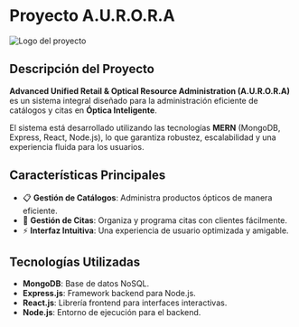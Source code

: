# Proyecto A.U.R.O.R.A

![Logo del proyecto](https://scontent.fsal5-1.fna.fbcdn.net/v/t39.30808-6/356097816_771106221477273_3468317617615083994_n.png?stp=dst-png_s960x960&_nc_cat=104&ccb=1-7&_nc_sid=cc71e4&_nc_ohc=Pq94CcKRCeUQ7kNvwFP84Ao&_nc_oc=AdnKC37WRNRvmP6T7K2ElDO10-mKGKdZmhkAhby2w4vO5VAfDvmhVYmhD8vfuWwNFUY&_nc_zt=23&_nc_ht=scontent.fsal5-1.fna&_nc_gid=ti3dQN8aHyBJgzAVW3sO3A&oh=00_AYGWLniFtI5Vck4VAuvYoIUmMIt37EG4eGsaa8Qyf80fTQ&oe=67F4C11D)

## Descripción del Proyecto
**Advanced Unified Retail & Optical Resource Administration (A.U.R.O.R.A)** es un sistema integral diseñado para la administración eficiente de catálogos y citas en **Óptica Inteligente**.

El sistema está desarrollado utilizando las tecnologías **MERN** (MongoDB, Express, React, Node.js), lo que garantiza robustez, escalabilidad y una experiencia fluida para los usuarios.

## Características Principales
- 📋 **Gestión de Catálogos**: Administra productos ópticos de manera eficiente.
- 📆 **Gestión de Citas**: Organiza y programa citas con clientes fácilmente.
- ⚡ **Interfaz Intuitiva**: Una experiencia de usuario optimizada y amigable.

## Tecnologías Utilizadas
- **MongoDB**: Base de datos NoSQL.
- **Express.js**: Framework backend para Node.js.
- **React.js**: Librería frontend para interfaces interactivas.
- **Node.js**: Entorno de ejecución para el backend.
